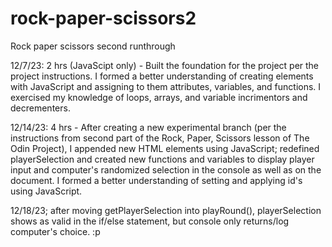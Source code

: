 # rock-paper-scissors2
Rock paper scissors second runthrough

12/7/23: 2 hrs (JavaScipt only) - Built the foundation for the project per the project instructions. 
I formed a better understanding of creating elements with JavaScript and assigning to them attributes, variables, and functions. I exercised my knowledge of loops, arrays, and variable incrimentors and decrementers.

12/14/23: 4 hrs - After creating a new experimental branch (per the instructions from second part of the Rock, Paper, Scissors lesson of The Odin Project), I appended new HTML elements using JavaScript; redefined playerSelection and created new functions and variables to display player input and computer's randomized selection in the console as well as on the document. I formed a better understanding of setting and applying id's using JavaScript. 

12/18/23; after moving getPlayerSelection into playRound(), playerSelection shows as valid in the if/else statement, but console only returns/log computer's choice. :p